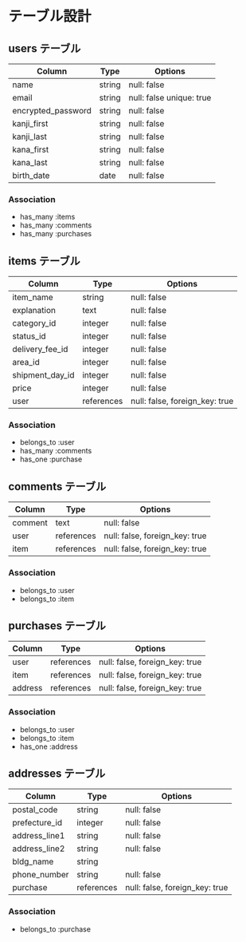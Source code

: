 # テーブル設計

## users テーブル

| Column             | Type    | Options                  |
| --------           | ------  | -----------              |
| name               | string  | null: false              |
| email              | string  | null: false unique: true |
| encrypted_password | string  | null: false              |
| kanji_first        | string  | null: false              |
| kanji_last         | string  | null: false              |
| kana_first         | string  | null: false              |
| kana_last          | string  | null: false              |
| birth_date         | date    | null: false              |

### Association

- has_many :items
- has_many :comments
- has_many :purchases

## items テーブル

| Column           | Type       | Options     |
| -----------      | ---------  | ----------- |
| item_name        | string     | null: false |
| explanation      | text       | null: false |
| category_id      | integer    | null: false |
| status_id        | integer    | null: false |
| delivery_fee_id  | integer    | null: false |
| area_id          | integer    | null: false |
| shipment_day_id  | integer    | null: false |
| price            | integer    | null: false |
| user             | references | null: false, foreign_key: true|

### Association

- belongs_to :user
- has_many :comments
- has_one  :purchase

## comments テーブル

| Column       | Type       | Options                        |
| -------      | ---------- | ------------------------------ |
| comment      | text       | null: false                    |
| user         | references | null: false, foreign_key: true |
| item         | references | null: false, foreign_key: true |

### Association

- belongs_to :user
- belongs_to :item

## purchases テーブル

| Column         | Type       | Options     |
| -----------    | ---------  | ----------- |
| user           | references | null: false, foreign_key: true |
| item           | references | null: false, foreign_key: true |
| address        | references | null: false, foreign_key: true |

### Association

- belongs_to :user
- belongs_to :item
- has_one  :address

## addresses テーブル

| Column         | Type       | Options                        |
| -----------    | ---------  | -----------                    |
| postal_code    | string     | null: false                    |
| prefecture_id  | integer    | null: false                    |
| address_line1  | string     | null: false                    |
| address_line2  | string     | null: false                    |
| bldg_name      | string     |
| phone_number   | string     | null: false |
| purchase       | references | null: false, foreign_key: true |

### Association

- belongs_to  :purchase
